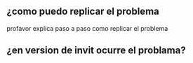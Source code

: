 ## ¿como puedo  replicar el problema
profavor explica paso a paso como replicar el problema
## ¿en version de invit ocurre el problama?

